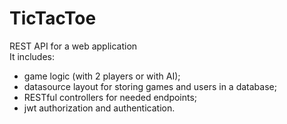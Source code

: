 # TicTacToe
REST API for a web application\
It includes:
- game logic (with 2 players or with AI);
- datasource layout for storing games and users in a database;
- RESTful controllers for needed endpoints;
- jwt authorization and authentication.
